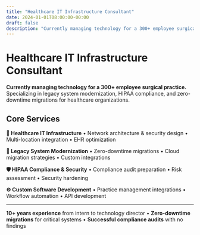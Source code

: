 ```yaml
---
title: "Healthcare IT Infrastructure Consultant"
date: 2024-01-01T08:00:00-00:00
draft: false
description: "Currently managing technology for a 300+ employee surgical practice. Specializing in legacy system modernization, HIPAA compliance, and zero-downtime migrations."
---
```


# Healthcare IT Infrastructure Consultant

**Currently managing technology for a 300+ employee surgical practice.** Specializing in legacy system modernization, HIPAA compliance, and zero-downtime migrations for healthcare organizations.

## Core Services

**🏥 Healthcare IT Infrastructure** • Network architecture & security design • Multi-location integration • EHR optimization

**🔄 Legacy System Modernization** • Zero-downtime migrations • Cloud migration strategies • Custom integrations

**🛡️ HIPAA Compliance & Security** • Compliance audit preparation • Risk assessment • Security hardening

**⚙️ Custom Software Development** • Practice management integrations • Workflow automation • API development

---

**10+ years experience** from intern to technology director • **Zero-downtime migrations** for critical systems • **Successful compliance audits** with no findings